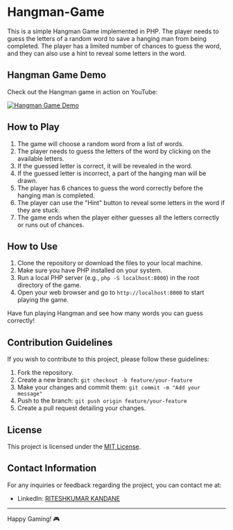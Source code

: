 # Hangman-Game

This is a simple Hangman Game implemented in PHP. The player needs to guess the letters of a random word to save a hanging man from being completed. The player has a limited number of chances to guess the word, and they can also use a hint to reveal some letters in the word.

## Hangman Game Demo

Check out the Hangman game in action on YouTube:

[![Hangman Game Demo](https://img.youtube.com/vi/Bjuzx5llKTQ/0.jpg)](https://youtu.be/Bjuzx5llKTQ)


## How to Play

1. The game will choose a random word from a list of words.
2. The player needs to guess the letters of the word by clicking on the available letters.
3. If the guessed letter is correct, it will be revealed in the word.
4. If the guessed letter is incorrect, a part of the hanging man will be drawn.
5. The player has 6 chances to guess the word correctly before the hanging man is completed.
6. The player can use the "Hint" button to reveal some letters in the word if they are stuck.
7. The game ends when the player either guesses all the letters correctly or runs out of chances.

## How to Use

1. Clone the repository or download the files to your local machine.
2. Make sure you have PHP installed on your system.
3. Run a local PHP server (e.g., `php -S localhost:8000`) in the root directory of the game.
4. Open your web browser and go to `http://localhost:8000` to start playing the game.

Have fun playing Hangman and see how many words you can guess correctly!

## Contribution Guidelines

If you wish to contribute to this project, please follow these guidelines:

1. Fork the repository.
2. Create a new branch: `git checkout -b feature/your-feature`
3. Make your changes and commit them: `git commit -m "Add your message"`
4. Push to the branch: `git push origin feature/your-feature`
5. Create a pull request detailing your changes.

## License

This project is licensed under the [MIT License](LICENSE.md).

## Contact Information

For any inquiries or feedback regarding the project, you can contact me at:

- LinkedIn: [RITESHKUMAR KANDANE](https://www.linkedin.com/in/dkteriteshkumarkandane/)

---

Happy Gaming! 🎮
